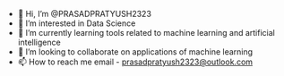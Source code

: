 - 👋 Hi, I’m @PRASADPRATYUSH2323
- 👀 I’m interested in Data Science
- 🌱 I’m currently learning tools related to machine learning and artificial intelligence
- 💞️ I’m looking to collaborate on applications of machine learning
- 📫 How to reach me email - prasadpratyush2323@outlook.com

<!---
PRASADPRATYUSH2323/PRASADPRATYUSH2323 is a ✨ special ✨ repository because its `README.md` (this file) appears on your GitHub profile.
You can click the Preview link to take a look at your changes.
--->

